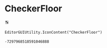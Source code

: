 # CheckerFloor
![](/img/CheckerFloor.png)

``` CSharp
EditorGUIUtility.IconContent("CheckerFloor")
```
```
-7297968518591046888
```
